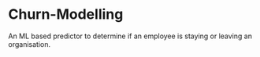 # Churn-Modelling
An ML based predictor to determine if an employee is staying or leaving an organisation.
